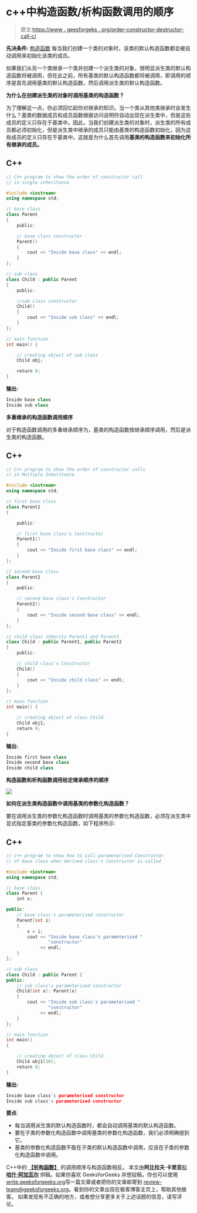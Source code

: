 # c++中构造函数/析构函数调用的顺序

> 原文:[https://www . geesforgeks . org/order-constructor-destructor-call-c/](https://www.geeksforgeeks.org/order-constructor-destructor-call-c/)

**先决条件:** [构造函数](https://www.geeksforgeeks.org/constructors-c/)
每当我们创建一个类的对象时，该类的默认构造函数都会被自动调用来初始化该类的成员。

如果我们从另一个类继承一个类并创建一个派生类的对象，很明显派生类的默认构造函数将被调用，但在此之前，所有基类的默认构造函数都将被调用，即调用的顺序是首先调用基类的默认构造函数，然后调用派生类的默认构造函数。

**为什么在创建派生类的对象时调用基类的构造函数？**

为了理解这一点，你必须回忆起你对继承的知识。当一个类从其他类继承时会发生什么？基类的数据成员和成员函数根据访问说明符自动出现在派生类中，但是这些成员的定义只存在于基类中。因此，当我们创建派生类的对象时，派生类的所有成员都必须初始化，但是派生类中继承的成员只能由基类的构造函数初始化，因为这些成员的定义只存在于基类中。这就是为什么首先调用**基类的构造函数来初始化所有继承的成员。**

## C++

```cpp
// C++ program to show the order of constructor call
// in single inheritance

#include <iostream>
using namespace std;

// base class
class Parent
{
    public:

    // base class constructor
    Parent()
    {
        cout << "Inside base class" << endl;
    }
};

// sub class
class Child : public Parent
{
    public:

    //sub class constructor
    Child()
    {
        cout << "Inside sub class" << endl;
    }
};

// main function
int main() {

    // creating object of sub class
    Child obj;

    return 0;
}
```

**输出:**

```cpp
Inside base class
Inside sub class
```

**多重继承的构造函数调用顺序**

对于构造函数调用的多重继承顺序为，基类的构造函数按继承顺序调用，然后是派生类的构造函数。

## C++

```cpp
// C++ program to show the order of constructor calls
// in Multiple Inheritance

#include <iostream>
using namespace std;

// first base class
class Parent1
{  

    public:

    // first base class's Constructor   
    Parent1()
    {
        cout << "Inside first base class" << endl;
    }
};

// second base class
class Parent2
{
    public:

    // second base class's Constructor
    Parent2()
    {
        cout << "Inside second base class" << endl;
    }
};

// child class inherits Parent1 and Parent2
class Child : public Parent1, public Parent2
{
    public:

    // child class's Constructor
    Child()
    {
        cout << "Inside child class" << endl;
    }
};

// main function
int main() {

    // creating object of class Child
    Child obj1;
    return 0;
}
```

**输出:**

```cpp
Inside first base class
Inside second base class
Inside child class
```

**构造函数和析构函数调用给定继承顺序的顺序**

![](img/d3a2f2904903f38c72a86b4253fdd8aa.png)

**如何在派生类构造函数中调用基类的参数化构造函数？**

要在调用派生类的参数化构造函数时调用基类的参数化构造函数，必须在派生类中显式指定基类的参数化构造函数，如下程序所示:

## C++

```cpp
// C++ program to show how to call parameterised Constructor
// of base class when derived class's Constructor is called

#include <iostream>
using namespace std;

// base class
class Parent {
    int x;

public:
    // base class's parameterised constructor
    Parent(int i)
    {
        x = i;
        cout << "Inside base class's parameterised "
                "constructor"
             << endl;
    }
};

// sub class
class Child : public Parent {
public:
    // sub class's parameterised constructor
    Child(int x): Parent(x)
    {
        cout << "Inside sub class's parameterised "
                "constructor"
             << endl;
    }
};

// main function
int main()
{

    // creating object of class Child
    Child obj1(10);
    return 0;
}
```

**输出:**

```cpp
Inside base class's parameterised constructor
Inside sub class's parameterised constructor
```

**要点**:

*   每当调用派生类的默认构造函数时，都会自动调用基类的默认构造函数。
*   要在子类的参数化构造函数中调用基类的参数化构造函数，我们必须明确提到它。
*   基类的参数化构造函数不能在子类的默认构造函数中调用，应该在子类的参数化构造函数中调用。

C++中的 [**【析构函数】**](https://www.geeksforgeeks.org/destructors-c/) 的调用顺序与构造函数相反。
本文由**阿比拉夫·卡里亚**[和**哈什·阿加瓦尔**](https://www.facebook.com/harsh.agarwal.16752) 供稿。如果你喜欢 GeeksforGeeks 并想投稿，你也可以使用[write.geeksforgeeks.org](http://www.write.geeksforgeeks.org)写一篇文章或者把你的文章邮寄到 review-team@geeksforgeeks.org。看到你的文章出现在极客博客主页上，帮助其他极客。
如果发现有不正确的地方，或者想分享更多关于上述话题的信息，请写评论。